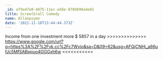 ```yaml
---
_id: af9a47e0-4875-11ec-a56e-870d690a4e81
title: Screw(b)all Comedy
name: Allanpsymn
date: '2021-11-18T13:44:44.373Z'
---
```

Income from one investment more $ 5857 in a day >>>>>>>>>>>>>>  https://www.google.com/url?q=https%3A%2F%2Fvk.cc%2Fc7Wvjo&sa=D&09=62&usg=AFQjCNHj_a66ufJc5MfSABppuo4GGGxh6w   <<<<<<<<<<<
